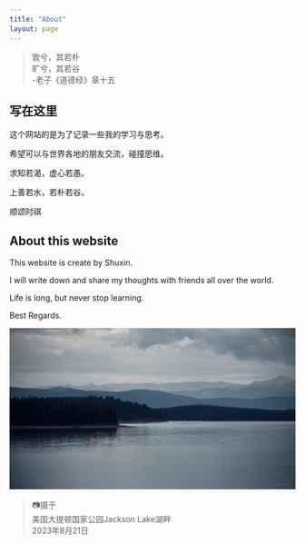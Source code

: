 ```yaml
---
title: "About"
layout: page
---
```


> 敦兮，其若朴  
> 旷兮，其若谷  
> -老子《道德经》章十五

## 写在这里

这个网站的是为了记录一些我的学习与思考。

希望可以与世界各地的朋友交流，碰撞思维。

求知若渴，虚心若愚。

上善若水，若朴若谷。

顺颂时祺

## About this website

This website is create by Shuxin.  

I will write down and share my thoughts with friends all over the world.

Life is long, but never stop learning.

Best Regards.

![Lake View](/assets/images/img_01_LakeView.jpeg)

> 📷摄于   
> 美国大提顿国家公园Jackson Lake湖畔   
> 2023年8月21日   